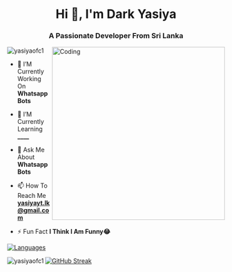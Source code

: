 
<h1 align="center">Hi 👋, I'm Dark Yasiya</h1>
<h3 align="center">A Passionate Developer From Sri Lanka</h3>
<img align="right" alt="Coding" width="400" src="https://media.tenor.com/rePDfDWO3XoAAAAd/hacking.gif">

<p align="left"> <img src="https://komarev.com/ghpvc/?username=yasiyaofc1&label=Profile%20views&color=0e75b6&style=flat" alt="yasiyaofc1" /> </p>

- 🔭 I’M Currently Working On **Whatsapp Bots**

- 🌱 I’M Currently Learning **____**

- 💬 Ask Me About **Whatsapp Bots**

- 📫 How To Reach Me **yasiyayt.lk@gmail.com**

- ⚡ Fun Fact **I Think I Am Funny😂**

<div align="left">
<a href="https://github.com/yasiyaofc1?tab=languages">
    <img src="https://github-readme-stats.vercel.app/api/top-langs/?username=yasiyaofc1&theme=highcontrast&layout=compact" alt="Languages">
</a>
  
<p><img align="left" src="https://github-readme-stats.vercel.app/api?username=yasiyaofc1&show_icons=true&count_private=true&theme=highcontrast" alt="yasiyaofc1" /></p>

<div align="left">
  <a href="https://github.com/yasiyaofc1">
    <img src="https://github-readme-streak-stats.herokuapp.com/?user=yasiyaofc1&theme=highcontrast" alt="GitHub Streak" />
  </a>
</div>
